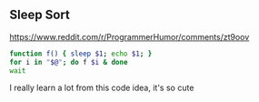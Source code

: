 ## Sleep Sort
https://www.reddit.com/r/ProgrammerHumor/comments/zt9oov
```bash
function f() { sleep $1; echo $1; }
for i in "$@"; do f $i & done
wait
```

I really learn a lot from this code idea, it's so cute

